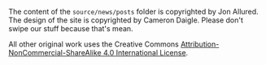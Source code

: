 The content of the `source/news/posts` folder is copyrighted by Jon Allured. The
design of the site is copyrighted by Cameron Daigle. Please don't swipe our
stuff because that's mean.

All other original work uses the Creative Commons
[Attribution-NonCommercial-ShareAlike 4.0 International License][l].

[l]: http://creativecommons.org/licenses/by-nc-sa/4.0/deed.en_US.
